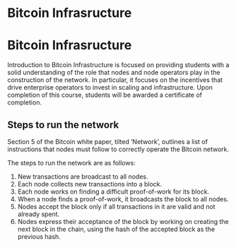 # Bitcoin Infrasructure
# Bitcoin Infrasructure
Introduction to Bitcoin Infrastructure is focused on providing students with a solid understanding of the role that nodes and node operators play in the construction of the network. In particular, it focuses on the incentives that drive enterprise operators to invest in scaling and infrastructure. Upon completion of this course, students will be awarded a certificate of completion.

## Steps to run the network

Section 5 of the Bitcoin white paper, tilted ‘Network’, outlines a list of instructions that nodes must follow to correctly operate the Bitcoin network.

The steps to run the network are as follows:

1. New transactions are broadcast to all nodes.
2. Each node collects new transactions into a block.
3. Each node works on finding a difficult proof-of-work for its block.
4. When a node finds a proof-of-work, it broadcasts the block to all nodes.
5. Nodes accept the block only if all transactions in it are valid and not already spent.
6. Nodes express their acceptance of the block by working on creating the next block in the chain, using the hash of the accepted block as the previous hash.